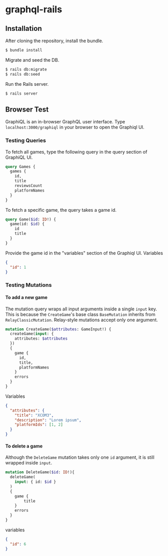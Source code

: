 # graphql-rails

## Installation

After cloning the repository, install the bundle.
```bash
$ bundle install
```

Migrate and seed the DB.
```bash
$ rails db:migrate
$ rails db:seed
```

Run the Rails server.
```bash
$ rails server
```

## Browser Test

GraphiQL is an in-browser GraphQL user interface. Type `localhost:3000/graphiql` in your browser to open the Graphiql UI.

### Testing Queries
To fetch all games, type the following query in the query section of GraphiQL UI.

```graphql
query Games {
  games {
    id,
    title
    reviewsCount
    platformNames
  }
}
```

To fetch a specific game, the query takes a game id.
```graphql
query Game($id: ID!) {
  game(id: $id) {
    id
    title
  }
}
```

Provide the game id in the "variables" section of the Graphiql UI.
Variables
```json
{
  "id": 1
}
```

### Testing Mutations
#### To add a new game
The mutation query wraps all input arguments inside a single `input` key. This is because the `CreateGame`'s base class `BaseMutation` inherits from `RelayClassicMutation`. Relay-style mutations accept only one argument.

```graphql
mutation CreateGame($attributes: GameInput!) {
  createGame(input: {
    attributes: $attributes
  })
  {
    game {
      id,
      title,
      platformNames
    }
    errors
  }
}
```

Variables
```json
{
  "attributes": {
    "title": "XCOM3",
    "description": "Lorem ipsum",
    "platformIds": [1, 2]
  }
}
```

#### To delete a game
Although the `DeleteGame` mutation takes only one `id` argument, it is still wrapped inside `input`.
```graphql
mutation DeleteGame($id: ID!){
  deleteGame(
    input: { id: $id }
  )
  {
    game {
	    title
    }
    errors
  }
}
```

variables
```json
{
  "id": 6
}
```

